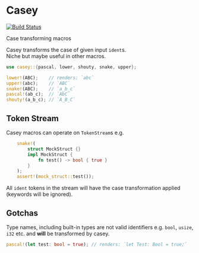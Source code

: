 # Casey
[![Build Status](https://travis-ci.org/holygits/casey.svg?branch=master)](https://travis-ci.org/holygits/casey)  

Case transforming macros

Casey transforms the case of given input `ident`s.  
Niche but maybe useful in other macros.  
```rust
use casey::{pascal, lower, shouty, snake, upper};

lower!(ABC);    // renders: `abc`
upper!(abc);    // `ABC`
snake!(ABC);    // `a_b_c`
pascal!(ab_c);  // `AbC`
shouty!(a_b_c); // `A_B_C`
```

## Token Stream
Casey macros can operate on `TokenStream`s e.g.  
```rust
    snake!(
        struct MockStruct {}
        impl MockStruct {
            fn test() -> bool { true }
        }
    );
    assert!(mock_struct::test());
```
All `ident` tokens in the stream will have the case transformation applied (keywords will be ignored).  

## Gotchas
Type names, including built-in types are not valid identifiers e.g. `bool`, `usize`, `i32` etc. and **will** be transformed by casey.  
```rust
pascal!(let test: bool = true); // renders: `let Test: Bool = true;`
```
